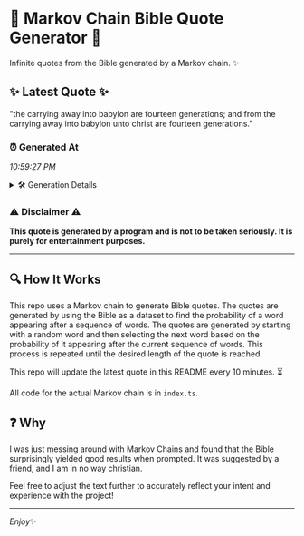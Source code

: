 # 📖 Markov Chain Bible Quote Generator 📖

Infinite quotes from the Bible generated by a Markov chain. ✨

## ✨ Latest Quote ✨
"the carrying away into babylon are fourteen generations; and from the carrying away into babylon unto christ are fourteen generations."

### ⏰ Generated At
*10:59:27 PM*

<details>
    <summary>🛠️ Generation Details</summary>
    <p>
        <strong>🌱 Seed:</strong> the<br>
        <strong>🔄 Iterations:</strong> 19<br>
        <strong>📜 Context History:</strong><br>[ the ]: carrying<br>[ the, carrying ]: away<br>[ the, carrying, away ]: into<br>[ the, carrying, away, into ]: babylon<br>[ the, carrying, away, into, babylon ]: are<br>[ the, carrying, away, into, babylon, are ]: fourteen<br>[ carrying, away, into, babylon, are, fourteen ]: generations;<br>[ away, into, babylon, are, fourteen, generations; ]: and<br>[ into, babylon, are, fourteen, generations;, and ]: from<br>[ babylon, are, fourteen, generations;, and, from ]: the<br>[ are, fourteen, generations;, and, from, the ]: carrying<br>[ fourteen, generations;, and, from, the, carrying ]: away<br>[ generations;, and, from, the, carrying, away ]: into<br>[ and, from, the, carrying, away, into ]: babylon<br>[ from, the, carrying, away, into, babylon ]: unto<br>[ the, carrying, away, into, babylon, unto ]: christ<br>[ carrying, away, into, babylon, unto, christ ]: are<br>[ away, into, babylon, unto, christ, are ]: fourteen<br>[ into, babylon, unto, christ, are, fourteen ]: generations.<br>
    </p>
</details>

### ⚠️ Disclaimer ⚠️
**This quote is generated by a program and is not to be taken seriously. It is purely for entertainment purposes.**

---

## 🔍 How It Works

This repo uses a Markov chain to generate Bible quotes. The quotes are generated by using the Bible as a dataset to find the probability of a word appearing after a sequence of words. The quotes are generated by starting with a random word and then selecting the next word based on the probability of it appearing after the current sequence of words. This process is repeated until the desired length of the quote is reached.

This repo will update the latest quote in this README every 10 minutes. ⏳

All code for the actual Markov chain is in `index.ts`.

## ❓ Why

I was just messing around with Markov Chains and found that the Bible surprisingly yielded good results when prompted. 
It was suggested by a friend, and I am in no way christian.

Feel free to adjust the text further to accurately reflect your intent and experience with the project!

---

*Enjoy*✨
